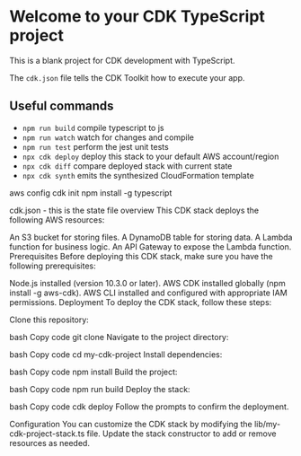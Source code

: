 # Welcome to your CDK TypeScript project

This is a blank project for CDK development with TypeScript.

The `cdk.json` file tells the CDK Toolkit how to execute your app.

## Useful commands

* `npm run build`   compile typescript to js
* `npm run watch`   watch for changes and compile
* `npm run test`    perform the jest unit tests
* `npx cdk deploy`  deploy this stack to your default AWS account/region
* `npx cdk diff`    compare deployed stack with current state
* `npx cdk synth`   emits the synthesized CloudFormation template


aws config
cdk init 
npm install -g typescript 

cdk.json - this is the state file 
overview
This CDK stack deploys the following AWS resources:

An S3 bucket for storing files.
A DynamoDB table for storing data.
A Lambda function for business logic.
An API Gateway to expose the Lambda function.
Prerequisites
Before deploying this CDK stack, make sure you have the following prerequisites:

Node.js installed (version 10.3.0 or later).
AWS CDK installed globally (npm install -g aws-cdk).
AWS CLI installed and configured with appropriate IAM permissions.
Deployment
To deploy the CDK stack, follow these steps:

Clone this repository:

bash
Copy code
git clone <repository-url>
Navigate to the project directory:

bash
Copy code
cd my-cdk-project
Install dependencies:

bash
Copy code
npm install
Build the project:

bash
Copy code
npm run build
Deploy the stack:

bash
Copy code
cdk deploy
Follow the prompts to confirm the deployment.

Configuration
You can customize the CDK stack by modifying the lib/my-cdk-project-stack.ts file. Update the stack constructor to add or remove resources as needed.
